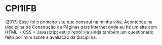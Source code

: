 # CPI1IFB
(2017) Esse foi o primeiro site que construí na minha vida. Aconteceu na disciplina de Construção de Páginas para Internet onde eu fiz um site com HTML + CSS + Javascript estilo retrô! Há ainda também um questionário feito por mim sobre a avaliação da disciplina.
